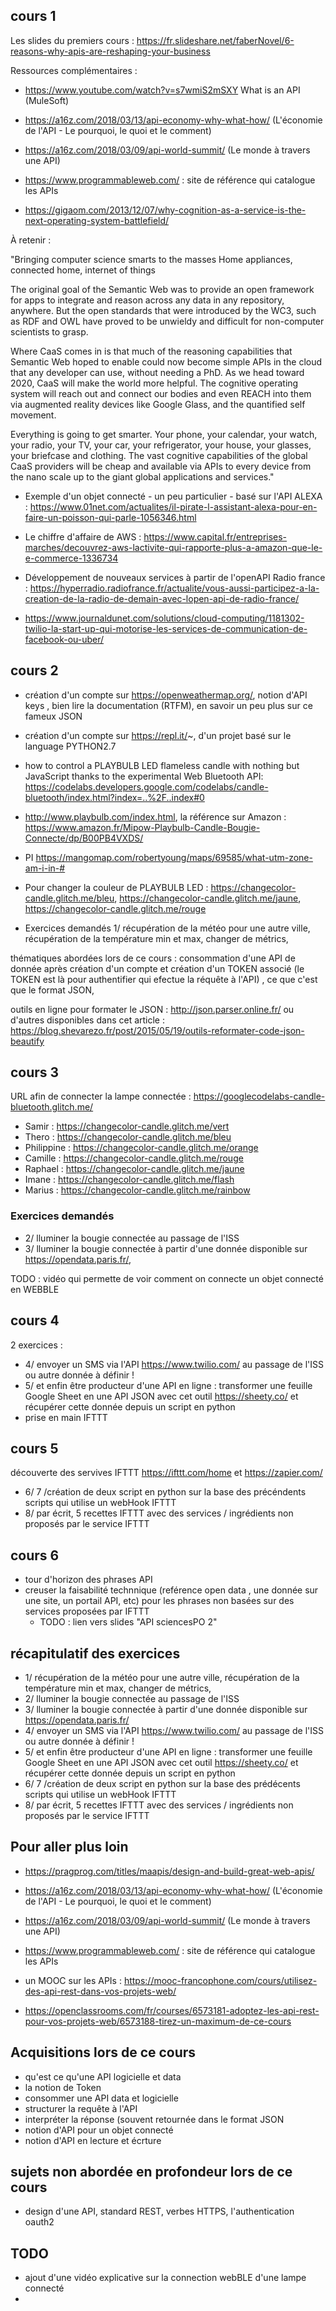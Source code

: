 ## cours 1

Les slides du premiers cours : https://fr.slideshare.net/faberNovel/6-reasons-why-apis-are-reshaping-your-business

Ressources complémentaires : 

- https://www.youtube.com/watch?v=s7wmiS2mSXY What is an API (MuleSoft)
- https://a16z.com/2018/03/13/api-economy-why-what-how/ (L'économie de l'API - Le pourquoi, le quoi et le comment) 
- https://a16z.com/2018/03/09/api-world-summit/ (Le monde à travers une API)
- https://www.programmableweb.com/ : site de référence qui catalogue les APIs 

 - https://gigaom.com/2013/12/07/why-cognition-as-a-service-is-the-next-operating-system-battlefield/
 
 À retenir : 
 
 "Bringing computer science smarts to the masses
Home appliances, connected home, internet of things

The original goal of the Semantic Web was to provide an open framework for apps to integrate and reason across any data in any repository, anywhere. But the open standards that were introduced by the WC3, such as RDF and OWL have proved to be unwieldy and difficult for non-computer scientists to grasp.

Where CaaS comes in is that much of the reasoning capabilities that Semantic Web hoped to enable could now become simple APIs in the cloud that any developer can use, without needing a PhD. As we head toward 2020, CaaS will make the world more helpful. The cognitive operating system will reach out and connect our bodies and even REACH into them via augmented reality devices like Google Glass, and the quantified self movement.

Everything is going to get smarter. Your phone, your calendar, your watch, your radio, your TV, your car, your refrigerator, your house, your glasses, your briefcase and clothing. The vast cognitive capabilities of the global CaaS providers will be cheap and available via APIs to every device from the nano scale up to the giant global applications and services."

 - Exemple d'un objet connecté - un peu particulier - basé sur l'API ALEXA : https://www.01net.com/actualites/il-pirate-l-assistant-alexa-pour-en-faire-un-poisson-qui-parle-1056346.html 
 
 - Le chiffre d'affaire de AWS : https://www.capital.fr/entreprises-marches/decouvrez-aws-lactivite-qui-rapporte-plus-a-amazon-que-le-e-commerce-1336734 
 
  - Développement de nouveaux services à partir de l'openAPI Radio france : https://hyperradio.radiofrance.fr/actualite/vous-aussi-participez-a-la-creation-de-la-radio-de-demain-avec-lopen-api-de-radio-france/ 
  
  - https://www.journaldunet.com/solutions/cloud-computing/1181302-twilio-la-start-up-qui-motorise-les-services-de-communication-de-facebook-ou-uber/


## cours 2

 - création d'un compte sur https://openweathermap.org/, notion d'API keys , bien lire la documentation (RTFM), en savoir un peu plus sur ce fameux JSON 
 
  - création d'un compte sur https://repl.it/~, d'un projet basé sur le language PYTHON2.7
 
 - how to control a PLAYBULB LED flameless candle with nothing but JavaScript thanks to the experimental Web Bluetooth API: https://codelabs.developers.google.com/codelabs/candle-bluetooth/index.html?index=..%2F..index#0 
 
- http://www.playbulb.com/index.html, la référence sur Amazon : https://www.amazon.fr/Mipow-Playbulb-Candle-Bougie-Connecte/dp/B00PB4VXDS/
 
-  PI https://mangomap.com/robertyoung/maps/69585/what-utm-zone-am-i-in-#

- Pour changer la couleur de PLAYBULB LED : https://changecolor-candle.glitch.me/bleu, https://changecolor-candle.glitch.me/jaune, https://changecolor-candle.glitch.me/rouge

 - Exercices demandés 1/ récupération de la météo pour une autre ville, récupération de la température min et max, changer de métrics, 
 
thématiques abordées lors de ce cours : consommation d'une API de donnée après création d'un compte et création d'un TOKEN associé (le TOKEN est là pour authentifier qui efectue la réquête à l'API) , ce que c'est que le format JSON,  

outils en ligne pour formater le JSON : http://json.parser.online.fr/ ou d'autres disponibles dans cet article : https://blog.shevarezo.fr/post/2015/05/19/outils-reformater-code-json-beautify 
 
 ## cours 3
 
URL afin de connecter la lampe connectée : https://googlecodelabs-candle-bluetooth.glitch.me/

- Samir : https://changecolor-candle.glitch.me/vert
- Thero : https://changecolor-candle.glitch.me/bleu
- Philippine : https://changecolor-candle.glitch.me/orange
- Camille : https://changecolor-candle.glitch.me/rouge
- Raphael : https://changecolor-candle.glitch.me/jaune
- Imane :  https://changecolor-candle.glitch.me/flash
- Marius : https://changecolor-candle.glitch.me/rainbow

 ### Exercices demandés 
 -  2/ lluminer la bougie connectée au passage de l'ISS 
 -  3/ lluminer la bougie connectée à partir d'une donnée disponible sur https://opendata.paris.fr/, 
 
 TODO : vidéo qui permette de voir comment on connecte un objet connecté en WEBBLE
 
 
 ## cours 4 
 
 2 exercices : 
 
  -  4/ envoyer un SMS via l'API https://www.twilio.com/ au passage de l'ISS ou autre donnée à définir ! 
  -  5/ et enfin être producteur d'une API en ligne : transformer une feuille Google Sheet en une API JSON avec cet outil https://sheety.co/ et récupérer cette donnée depuis un script en python
   - prise en main IFTTT 
   

 ## cours 5
 
 découverte des servives IFTTT https://ifttt.com/home et https://zapier.com/
 
   - 6/ 7 /création de deux script en python sur la base des précéndents scripts qui utilise un webHook IFTTT
   - 8/ par écrit, 5 recettes IFTTT avec des services / ingrédients non proposés par le service IFTTT  
 
 
 ## cours 6 
 
  - tour d'horizon des phrases API 
  - creuser la faisabilité technnique (reférence open data , une donnée sur une site, un portail API, etc) pour les phrases non basées sur des services proposées par IFTTT
    - TODO : lien vers slides "API sciencesPO 2"

 
 ## récapitulatif des exercices 
 
 - 1/ récupération de la météo pour une autre ville, récupération de la température min et max, changer de métrics, 
 - 2/ lluminer la bougie connectée au passage de l'ISS 
 - 3/ lluminer la bougie connectée à partir d'une donnée disponible sur https://opendata.paris.fr/
 - 4/ envoyer un SMS via l'API https://www.twilio.com/ au passage de l'ISS ou autre donnée à définir ! 
 - 5/ et enfin être producteur d'une API en ligne : transformer une feuille Google Sheet en une API JSON avec cet outil https://sheety.co/ et récupérer cette donnée depuis un script en python
  - 6/ 7 /création de deux script en python sur la base des prédécents scripts qui utilise un webHook IFTTT
  - 8/ par écrit, 5 recettes IFTTT avec des services / ingrédients non proposés par le service IFTTT  
 
 
 ## Pour aller plus loin 
 
  - https://pragprog.com/titles/maapis/design-and-build-great-web-apis/
  - https://a16z.com/2018/03/13/api-economy-why-what-how/ (L'économie de l'API - Le pourquoi, le quoi et le comment) 
  - https://a16z.com/2018/03/09/api-world-summit/ (Le monde à travers une API)
  - https://www.programmableweb.com/ : site de référence qui catalogue les APIs 
  
   - un MOOC sur les APIs : https://mooc-francophone.com/cours/utilisez-des-api-rest-dans-vos-projets-web/ 
   - https://openclassrooms.com/fr/courses/6573181-adoptez-les-api-rest-pour-vos-projets-web/6573188-tirez-un-maximum-de-ce-cours 
  
  
 ## Acquisitions lors de ce cours 
 
- qu'est ce qu'une API logicielle et data
- la notion de Token
- consommer une API data et logicielle
- structurer la requête à l'API
- interpréter la réponse (souvent retournée dans le format JSON
- notion d'API pour un objet connecté
- notion d'API en lecture et écrture

 
 ## sujets non abordée en profondeur lors de ce cours 
 
 - design d'une API, standard REST, verbes HTTPS, l'authentication oauth2 
 
 
 ## TODO
  - ajout d'une vidéo explicative sur la connection webBLE d'une lampe connecté 
  - 
  
  
 
 


 
 
  
